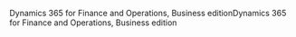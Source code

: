 <span data-ttu-id="60442-101">Dynamics 365 for Finance and Operations, Business edition</span><span class="sxs-lookup"><span data-stu-id="60442-101">Dynamics 365 for Finance and Operations, Business edition</span></span>
